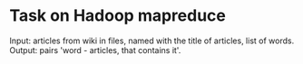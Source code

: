 # Task on Hadoop mapreduce

Input: articles from wiki in files, named with the title of articles, list of words.
Output: pairs 'word - articles, that contains it'. 
